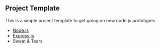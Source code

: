 ## Project Template

This is a simple project template to get going on new node.js prototypes

- [Node.js](http://nodejs.org)
- [Express.js](http://expressjs.com/)
- Sweat & Tears
